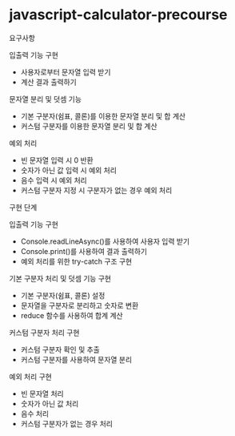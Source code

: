 # javascript-calculator-precourse

요구사항

입출력 기능 구현

- 사용자로부터 문자열 입력 받기
- 계산 결과 출력하기

문자열 분리 및 덧셈 기능

- 기본 구분자(쉼표, 콜론)를 이용한 문자열 분리 및 합 계산
- 커스텀 구분자를 이용한 문자열 분리 및 합 계산

예외 처리

- 빈 문자열 입력 시 0 반환
- 숫자가 아닌 값 입력 시 예외 처리
- 음수 입력 시 예외 처리
- 커스텀 구분자 지정 시 구분자가 없는 경우 예외 처리

구현 단계

입출력 기능 구현

- Console.readLineAsync()를 사용하여 사용자 입력 받기
- Console.print()를 사용하여 결과 출력하기
- 예외 처리를 위한 try-catch 구조 구현

기본 구분자 처리 및 덧셈 기능 구현

- 기본 구분자(쉼표, 콜론) 설정
- 문자열을 구분자로 분리하고 숫자로 변환
- reduce 함수를 사용하여 합계 계산

커스텀 구분자 처리 구현

- 커스텀 구분자 확인 및 추출
- 커스텀 구분자를 사용하여 문자열 분리

예외 처리 구현

- 빈 문자열 처리
- 숫자가 아닌 값 처리
- 음수 처리
- 커스텀 구분자가 없는 경우 처리
